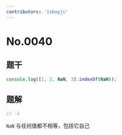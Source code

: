```yaml
---
contributors: 'isboyjc'
---
```


# No.0040

## 题干

```js
console.log([1, 2, NaN, 3].indexOf(NaN));
```




## 题解

<!-- ::: details 点我查看题解 -->

```js
// -1
```

`NaN` 与任何值都不相等，包括它自己

<!-- ::: -->


